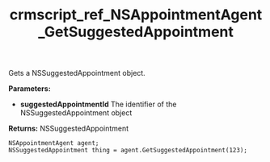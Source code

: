 ﻿---
title: crmscript_ref_NSAppointmentAgent_GetSuggestedAppointment
description: NSSuggestedAppointment GetSuggestedAppointment(Integer suggestedAppointmentId);
intellisense: NSAppointmentAgent.GetSuggestedAppointment
keywords: NSAppointmentAgent,GetSuggestedAppointment
so.topic: reference
---

Gets a NSSuggestedAppointment object.

**Parameters:**
 - **suggestedAppointmentId** The identifier of the NSSuggestedAppointment object

**Returns:** NSSuggestedAppointment

```crmscript
NSAppointmentAgent agent;
NSSuggestedAppointment thing = agent.GetSuggestedAppointment(123);
```

